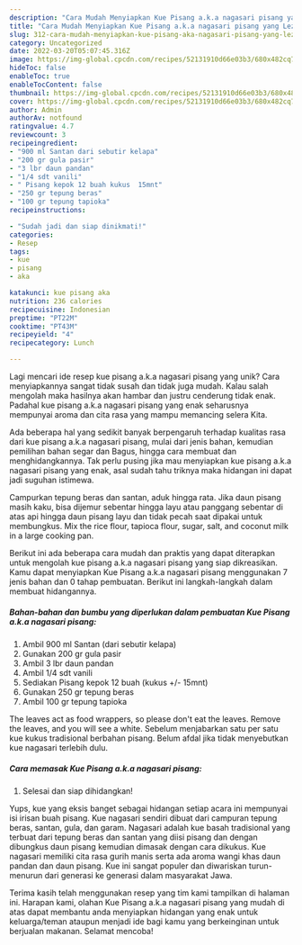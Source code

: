 ```yaml
---
description: "Cara Mudah Menyiapkan Kue Pisang a.k.a nagasari pisang yang Lezat"
title: "Cara Mudah Menyiapkan Kue Pisang a.k.a nagasari pisang yang Lezat"
slug: 312-cara-mudah-menyiapkan-kue-pisang-aka-nagasari-pisang-yang-lezat
category: Uncategorized
date: 2022-03-20T05:07:45.316Z
image: https://img-global.cpcdn.com/recipes/52131910d66e03b3/680x482cq70/kue-pisang-aka-nagasari-pisang-foto-resep-utama.jpg
hideToc: false
enableToc: true
enableTocContent: false
thumbnail: https://img-global.cpcdn.com/recipes/52131910d66e03b3/680x482cq70/kue-pisang-aka-nagasari-pisang-foto-resep-utama.jpg
cover: https://img-global.cpcdn.com/recipes/52131910d66e03b3/680x482cq70/kue-pisang-aka-nagasari-pisang-foto-resep-utama.jpg
author: Admin
authorAv: notfound
ratingvalue: 4.7
reviewcount: 3
recipeingredient:
- "900 ml Santan dari sebutir kelapa"
- "200 gr gula pasir"
- "3 lbr daun pandan"
- "1/4 sdt vanili"
- " Pisang kepok 12 buah kukus  15mnt"
- "250 gr tepung beras"
- "100 gr tepung tapioka"
recipeinstructions:

- "Sudah jadi dan siap dinikmati!"
categories:
- Resep
tags:
- kue
- pisang
- aka

katakunci: kue pisang aka 
nutrition: 236 calories
recipecuisine: Indonesian
preptime: "PT22M"
cooktime: "PT43M"
recipeyield: "4"
recipecategory: Lunch

---
```





Lagi mencari ide resep kue pisang a.k.a nagasari pisang yang unik? Cara menyiapkannya sangat tidak susah dan tidak juga mudah. Kalau salah mengolah maka hasilnya akan hambar dan justru cenderung tidak enak. Padahal kue pisang a.k.a nagasari pisang yang enak seharusnya mempunyai aroma dan cita rasa yang mampu memancing selera Kita.





Ada beberapa hal yang sedikit banyak berpengaruh terhadap kualitas rasa dari kue pisang a.k.a nagasari pisang, mulai dari jenis bahan, kemudian pemilihan bahan segar dan Bagus, hingga cara membuat dan menghidangkannya. Tak perlu pusing jika mau menyiapkan kue pisang a.k.a nagasari pisang yang enak,      asal sudah tahu triknya maka hidangan ini dapat jadi suguhan istimewa.














Campurkan tepung beras dan santan, aduk hingga rata. Jika daun pisang masih kaku, bisa dijemur sebentar hingga layu atau panggang sebentar di atas api hingga daun pisang layu dan tidak pecah saat dipakai untuk membungkus. Mix the rice flour, tapioca flour, sugar, salt, and coconut milk in a large cooking pan.






Berikut ini ada beberapa cara mudah dan praktis yang dapat diterapkan untuk mengolah kue pisang a.k.a nagasari pisang yang siap dikreasikan. Kamu dapat menyiapkan Kue Pisang a.k.a nagasari pisang menggunakan 7 jenis bahan dan 0 tahap pembuatan. Berikut ini langkah-langkah dalam membuat hidangannya.

<!--inarticleads1-->

##### Bahan-bahan dan bumbu yang diperlukan dalam pembuatan Kue Pisang a.k.a nagasari pisang:

1. Ambil 900 ml Santan (dari sebutir kelapa)
1. Gunakan 200 gr gula pasir
1. Ambil 3 lbr daun pandan
1. Ambil 1/4 sdt vanili
1. Sediakan  Pisang kepok 12 buah (kukus +/- 15mnt)
1. Gunakan 250 gr tepung beras
1. Ambil 100 gr tepung tapioka


The leaves act as food wrappers, so please don&#39;t eat the leaves. Remove the leaves, and you will see a white. Sebelum menjabarkan satu per satu kue kukus tradisional berbahan pisang. Belum afdal jika tidak menyebutkan kue nagasari terlebih dulu. 

<!--inarticleads2-->

##### Cara memasak Kue Pisang a.k.a nagasari pisang:


1. Selesai dan siap dihidangkan!

Yups, kue yang eksis banget sebagai hidangan setiap acara ini mempunyai isi irisan buah pisang. Kue nagasari sendiri dibuat dari campuran tepung beras, santan, gula, dan garam. Nagasari adalah kue basah tradisional yang terbuat dari tepung beras dan santan yang diisi pisang dan dengan dibungkus daun pisang kemudian dimasak dengan cara dikukus. Kue nagasari memiliki cita rasa gurih manis serta ada aroma wangi khas daun pandan dan daun pisang. Kue ini sangat populer dan diwariskan turun-menurun dari generasi ke generasi dalam masyarakat Jawa. 

Terima kasih telah menggunakan resep yang tim kami tampilkan di halaman ini. Harapan kami, olahan Kue Pisang a.k.a nagasari pisang yang mudah di atas dapat membantu anda menyiapkan hidangan yang enak untuk keluarga/teman ataupun menjadi ide bagi kamu yang berkeinginan untuk berjualan makanan. Selamat mencoba!
